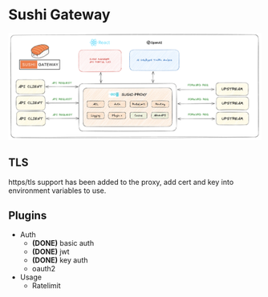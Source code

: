 # Sushi Gateway

![High Level Design](./docs/images/design.png)

## TLS
https/tls support has been added to the proxy, add cert and key into environment variables to use.

## Plugins
- Auth
  - **(DONE)** basic auth
  - **(DONE)** jwt
  - **(DONE)** key auth
  - oauth2
- Usage
  - Ratelimit
    
